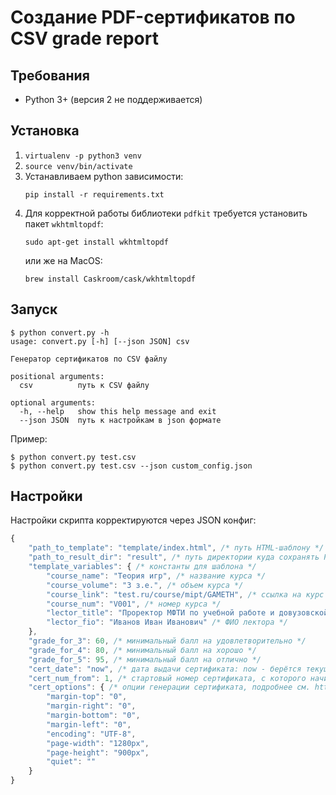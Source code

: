 # Создание PDF-сертификатов по CSV grade report

## Требования
* Python 3+ (версия 2 не поддерживается)

## Установка
1. `virtualenv -p python3 venv`
2. `source venv/bin/activate`
3. Устанавливаем python зависимости:
   ```
   pip install -r requirements.txt
   ```
4. Для корректной работы библиотеки `pdfkit` требуется установить пакет `wkhtmltopdf`:
   ```
   sudo apt-get install wkhtmltopdf  
   ```
   или же на MacOS:
   ```
   brew install Caskroom/cask/wkhtmltopdf 
   ```

## Запуск

```
$ python convert.py -h
usage: convert.py [-h] [--json JSON] csv

Генератор сертификатов по CSV файлу

positional arguments:
  csv          путь к CSV файлу

optional arguments:
  -h, --help   show this help message and exit
  --json JSON  путь к настройкам в json формате
```

Пример:

```
$ python convert.py test.csv
$ python convert.py test.csv --json custom_config.json
```

## Настройки

Настройки скрипта корректируются через JSON конфиг:

```javascript
{
    "path_to_template": "template/index.html", /* путь HTML-шаблону */ 
    "path_to_result_dir": "result", /* путь директории куда сохранять PDF-ки */
    "template_variables": { /* константы для шаблона */
    	"course_name": "Теория игр", /* название курса */
    	"course_volume": "3 з.е.", /* объем курса */
    	"course_link": "test.ru/course/mipt/GAMETH", /* ссылка на курс */
    	"course_num": "V001", /* номер курса */
    	"lector_title": "Проректор МФТИ по учебной работе и довузовской подготовке", /* должность лектора */
    	"lector_fio": "Иванов Иван Иванович" /* ФИО лектора */
    },
    "grade_for_3": 60, /* минимальный балл на удовлетворительно */
    "grade_for_4": 80, /* минимальный балл на хорошо */
    "grade_for_5": 95, /* минимальный балл на отлично */
    "cert_date": "now", /* дата выдачи сертификата: now - берётся текущая дата */
	"cert_num_from": 1, /* стартовый номер сертификата, с которого начинается генерация */
    "cert_options": { /* опции генерации сертификата, подробнее см. https://wkhtmltopdf.org/usage/wkhtmltopdf.txt */
    	"margin-top": "0",
    	"margin-right": "0",
    	"margin-bottom": "0",
    	"margin-left": "0",
    	"encoding": "UTF-8",
    	"page-width": "1280px",
    	"page-height": "900px",
    	"quiet": ""
	}
}

```
